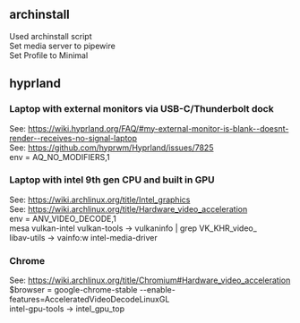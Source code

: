 ## archinstall
Used archinstall script  
Set media server to pipewire  
Set Profile to Minimal  

## hyprland
### Laptop with external monitors via USB-C/Thunderbolt dock  
See: https://wiki.hyprland.org/FAQ/#my-external-monitor-is-blank--doesnt-render--receives-no-signal-laptop  
See: https://github.com/hyprwm/Hyprland/issues/7825  
env = AQ_NO_MODIFIERS,1  


### Laptop with intel 9th gen CPU and built in GPU
See: https://wiki.archlinux.org/title/Intel_graphics     
See: https://wiki.archlinux.org/title/Hardware_video_acceleration  
env = ANV_VIDEO_DECODE,1  
mesa
vulkan-intel
vulkan-tools -> vulkaninfo | grep VK_KHR_video_   
libav-utils -> vainfo:w
intel-media-driver

### Chrome
See: https://wiki.archlinux.org/title/Chromium#Hardware_video_acceleration  
$browser = google-chrome-stable --enable-features=AcceleratedVideoDecodeLinuxGL  
intel-gpu-tools -> intel_gpu_top
